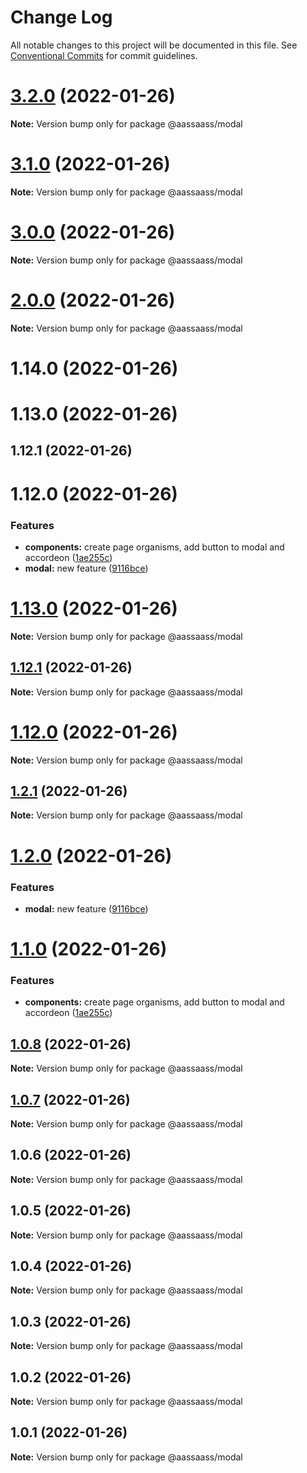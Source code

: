 # Change Log

All notable changes to this project will be documented in this file.
See [Conventional Commits](https://conventionalcommits.org) for commit guidelines.

# [3.2.0](https://github.com/har-sargis/lerna/compare/v3.1.0...v3.2.0) (2022-01-26)

**Note:** Version bump only for package @aassaass/modal





# [3.1.0](https://github.com/har-sargis/lerna/compare/v3.0.0...v3.1.0) (2022-01-26)

**Note:** Version bump only for package @aassaass/modal





# [3.0.0](https://github.com/har-sargis/lerna/compare/v2.0.0...v3.0.0) (2022-01-26)

**Note:** Version bump only for package @aassaass/modal





# [2.0.0](https://github.com/har-sargis/lerna/compare/v1.17.0...v2.0.0) (2022-01-26)

**Note:** Version bump only for package @aassaass/modal





# 1.14.0 (2022-01-26)



# 1.13.0 (2022-01-26)



## 1.12.1 (2022-01-26)



# 1.12.0 (2022-01-26)


### Features

* **components:** create page organisms, add button to modal and accordeon ([1ae255c](https://github.com/har-sargis/lerna/commit/1ae255c6874ba77b4c71645975dafa402ef5d0c0))
* **modal:** new feature ([9116bce](https://github.com/har-sargis/lerna/commit/9116bcee3fb5e9caa31442c96f5e37d79bd9c3a8))





# [1.13.0](https://github.com/har-sargis/lerna/compare/v1.12.1...v1.13.0) (2022-01-26)

**Note:** Version bump only for package @aassaass/modal





## [1.12.1](https://github.com/har-sargis/lerna/compare/v1.12.0...v1.12.1) (2022-01-26)

**Note:** Version bump only for package @aassaass/modal





# [1.12.0](https://github.com/har-sargis/lerna/compare/v1.11.0...v1.12.0) (2022-01-26)

**Note:** Version bump only for package @aassaass/modal





## [1.2.1](https://github.com/har-sargis/lerna/compare/@aassaass/modal@1.2.0...@aassaass/modal@1.2.1) (2022-01-26)

**Note:** Version bump only for package @aassaass/modal





# [1.2.0](https://github.com/har-sargis/lerna/compare/@aassaass/modal@1.1.0...@aassaass/modal@1.2.0) (2022-01-26)


### Features

* **modal:** new feature ([9116bce](https://github.com/har-sargis/lerna/commit/9116bcee3fb5e9caa31442c96f5e37d79bd9c3a8))





# [1.1.0](https://github.com/har-sargis/lerna/compare/@aassaass/modal@1.0.8...@aassaass/modal@1.1.0) (2022-01-26)


### Features

* **components:** create page organisms, add button to modal and accordeon ([1ae255c](https://github.com/har-sargis/lerna/commit/1ae255c6874ba77b4c71645975dafa402ef5d0c0))





## [1.0.8](https://github.com/har-sargis/lerna/compare/@aassaass/modal@1.0.7...@aassaass/modal@1.0.8) (2022-01-26)

**Note:** Version bump only for package @aassaass/modal





## [1.0.7](https://github.com/har-sargis/lerna/compare/@aassaass/modal@1.0.6...@aassaass/modal@1.0.7) (2022-01-26)

**Note:** Version bump only for package @aassaass/modal





## 1.0.6 (2022-01-26)

**Note:** Version bump only for package @aassaass/modal





## 1.0.5 (2022-01-26)

**Note:** Version bump only for package @aassaass/modal





## 1.0.4 (2022-01-26)

**Note:** Version bump only for package @aassaass/modal





## 1.0.3 (2022-01-26)

**Note:** Version bump only for package @aassaass/modal





## 1.0.2 (2022-01-26)

**Note:** Version bump only for package @aassaass/modal





## 1.0.1 (2022-01-26)

**Note:** Version bump only for package @aassaass/modal
